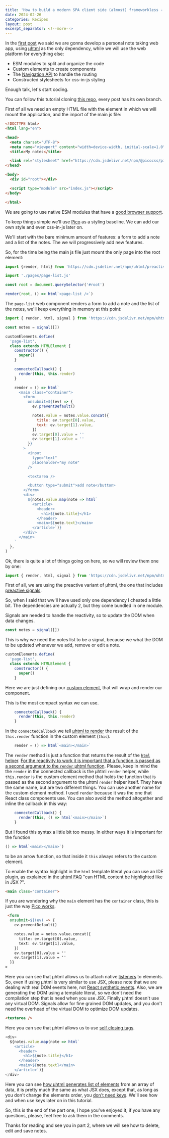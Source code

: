 ```yaml
---
title: 'How to build a modern SPA client side (almost) frameworkless - Part 1'
date: 2024-02-26
categories: Recipes
layout: post
excerpt_separator: <!--more-->
---
```


In the [first post](https://fbedussi.github.io/blog/recipes/How-to-build-a-modern-SPA-client-side-almost-frameworkless-Introduction) we said we are gonna develop a personal note taking web app, using [µhtml](https://webreflection.github.io/uhtml/) as the only dependency, while we will use the web platform for everything else: 

- ESM modules to split and organize the code
- Custom elements to create components
- The [Navigation API](https://developer.chrome.com/docs/web-platform/navigation-api) to handle the routing
- Constructed stylesheets for css-in-js styling

Enough talk, let's start coding.  

You can follow this tutorial cloning [this repo](https://github.com/fbedussi/frameworkless-spa-tutorial), every post has its own branch.

<!--more-->

First of all we need an empty HTML file with the element in which we will mount the application, and the import of the main js file:

```html
<!DOCTYPE html>
<html lang="en">

<head>
  <meta charset="UTF-8">
  <meta name="viewport" content="width=device-width, initial-scale=1.0">
  <title>My notes</title>

  <link rel="stylesheet" href="https://cdn.jsdelivr.net/npm/@picocss/pico@2/css/pico.min.css" />
</head>

<body>
  <div id="root"></div> 

  <script type="module" src="index.js"></script>
</body>

</html>
```

We are going to use native ESM modules that have a [good browser support](https://caniuse.com/?search=esm). 

To keep things simple we'll use [Pico](https://picocss.com) as a styling baseline. We can add our own style and even css-in-js later on.

We'll start with the bare minimum amount of features: a form to add a note and a list of the notes. The we will progressively add new features.

So, for the time being the main js file just mount the only page into the root element:

```javascript
import {render, html} from 'https://cdn.jsdelivr.net/npm/uhtml/preactive.js'

import './pages/page-list.js'

const root = document.querySelector('#root')

render(root, () => html`<page-list />`)
```

The `page-list` web component renders a form to add a note and the list of the notes, we'll keep everything in memory at this point:

```javascript
import { render, html, signal } from 'https://cdn.jsdelivr.net/npm/uhtml/preactive.js'

const notes = signal([])

customElements.define(
  'page-list',
  class extends HTMLElement {
    constructor() {
      super()
    }

    connectedCallback() {
      render(this, this.render)
    }

    render = () => html`
      <main class="container">
        <form
          onsubmit=${(ev) => {
            ev.preventDefault()

            notes.value = notes.value.concat({
              title: ev.target[0].value,
              text: ev.target[1].value,
            })
            ev.target[0].value = ''
            ev.target[1].value = ''
          }}
        >
          <input
            type="text"
            placeholder="my note"
          />

          <textarea />

          <button type="submit">add note</button>
        </form>
        <div>
          ${notes.value.map(note => html`
            <article>
              <header>
                <h1>${note.title}</h1>
              </header>
              <main>${note.text}</main>
            </article>`)}
        </div>
      </main>
    `
  },
)
```

Ok, there is quite a lot of things going on here, so we will review them one by one:


```javascript
import { render, html, signal } from 'https://cdn.jsdelivr.net/npm/uhtml/preactive.js'
```

First of all, we are using the preactive variant of µhtml, the one that includes [preactive signals](https://preactjs.com/guide/v10/signals/).

So, when I said that ww'll have used only one dependency I cheated a little bit. The dependencies are actually 2, but they come bundled in one module. 

Signals are needed to handle the reactivity, so to update the DOM when data changes.

```javascript
const notes = signal([])
```

This is why we need the notes list to be a signal, because we what the DOM to be updated whenever we add, remove or edit a note. 

```javascript
customElements.define(
  'page-list',
  class extends HTMLElement {
    constructor() {
      super()
    }
```

Here we are just defining our [custom element](https://developer.mozilla.org/en-US/docs/Web/API/Web_Components/Using_custom_elements), that will wrap and render our component. 

This is the most compact syntax we can use. 


```javascript
    connectedCallback() {
      render(this, this.render)
    }
```

In the `connectedCallback` we tell [µhtml to render](https://webreflection.github.io/uhtml/#render) the result of the `this.render` function in the custom element (`this`).

```javascript
    render = () => html`<main></main>`
```

The `render` method is just a function that returns the result of the [`html` helper](https://webreflection.github.io/uhtml/#tag). [For the reactivity to work it is important that a function is passed as a second argument to the `render` µhtml function](https://webreflection.github.io/uhtml/#reactivity). Please, keep in mind the the `render` in the connected callback is the µhtml `render` helper, while `this.render` is the custom element method that holds the function that is passed as the second argument to the µhtml `render` helper itself. They have the same name, but are two different things. You can use another name for the custom element method. I used `render` because it was the one that React class components use. You can also avoid the method altogether and inline the callback in this way: 

```javascript
    connectedCallback() {
      render(this, () => html`<main></main>`)
    }
```

But I found this syntax a little bit too messy. In either ways it is important for the function

```javascript
() => html`<main></main>`)
```

to be an arrow function, so that inside it `this` always refers to the custom element.

To enable the syntax highlight in the `html` template literal you can use an IDE plugin, as explained in the [µhtml FAQ](https://webreflection.github.io/uhtml/#faq) "can HTML content be highlighted like in JSX ?".


```html
<main class="container">
```

If you are wondering why the `main` element has the `container` class, this is just the way [Pico works](https://picocss.com/docs/container). 

```html
 <form
  onsubmit=${(ev) => {
    ev.preventDefault()

    notes.value = notes.value.concat({
      title: ev.target[0].value,
      text: ev.target[1].value,
    })
    ev.target[0].value = ''
    ev.target[1].value = ''
  }}
>
```

Here you can see that µhtml allows us to attach native [listeners](https://webreflection.github.io/uhtml/#listener) to elements. So, even if using µhtml is very similar to use JSX, please note that we are dealing with real DOM events here, not [React synthetic events](https://react.dev/reference/react-dom/components/common#react-event-object). Also, we are generating the DOM using a template literal, so we don't need the compilation step that is need when you use JSX. Finally µhtml doesn't use any virtual DOM. Signals allow for fine grained DOM updates, and you don't need the overhead of the virtual DOM to optimize DOM updates. 

```html
<textarea />
```

Here you can see that µhtml allows us to use [self closing tags](https://webreflection.github.io/uhtml/#self-closing). 

```javascript
<div>
  ${notes.value.map(note => html`
    <article>
      <header>
        <h1>${note.title}</h1>
      </header>
      <main>${note.text}</main>
    </article>`)}
</div>
```

Here you can see [how µhtml generates list of elements](https://webreflection.github.io/uhtml/#list) from an array of data, it is pretty much the same as what JSX does, except that, as long as you don't change the elements order, you [don't need keys](https://webreflection.github.io/uhtml/#keyed-or-not-). We'll see how and when use keys later on in this tutorial.

So, this is the end of the part one, I hope you've enjoyed it, if you have any questions, please, feel free to ask them in the comments. 

Thanks for reading and see you in part 2, where we will see how to delete, edit and save notes. 
